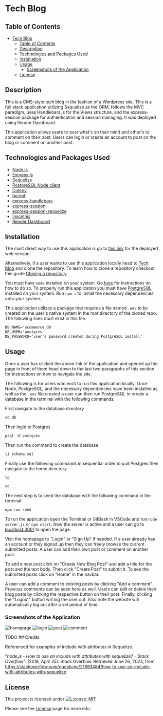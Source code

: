 # Tech Blog

## Table of Contents

- [Tech Blog](#tech-blog)
  - [Table of Contents](#table-of-contents)
  - [Description](#description)
  - [Technologies and Packages Used](#technologies-and-packages-used)
  - [Installation](#installation)
  - [Usage](#usage)
    - [Screenshots of the Application](#screenshots-of-the-application)
  - [License](#license)

## Description

This is a CMS-style tech blog in the fashion of a Wordpress site. This is a full stack application utilizing Sequelize as the ORM, follows the MVC paradigm, uses Handlebars.js for the Views structure, and the express-session package for authentication and session managing. It was deployed using Render Dashboard.

This application allows users to post what's on their mind and other's to comment on their post. Users can login or create an account to post on the blog or comment on another post.

## Technologies and Packages Used

- [Node.js](https://nodejs.org/en)
- [Express.js](https://expressjs.com/)
- [Sequelize](https://sequelize.org/)
- [PostgreSQL Node client](https://www.npmjs.com/package/pg)
- [Dotenv](https://www.npmjs.com/package/dotenv)
- [bcrypt](https://www.npmjs.com/package/bcrypt)
- [express-handlebars](https://www.npmjs.com/package/express-handlebars)
- [express-session](https://www.npmjs.com/package/express-session)
- [express-session-sequelize](https://www.npmjs.com/package/connect-session-sequelize)
- [Insomnia](https://insomnia.rest/)
- [Render Dashboard](https://dashboard.render.com/)
  
## Installation

The most direct way to use this application is go to [this link](https://tech-blog-6dqv.onrender.com/) for the deployed web version.

Alternatively, if a user wants to use this application locally head to [Tech Blog](https://github.com/EXCervantes/tech-blog) and clone the repository. To learn how to clone a repository checkout this guide [Cloning a repository](https://docs.github.com/en/repositories/creating-and-managing-repositories/cloning-a-repository).

You must have `node` installed on your system. Go [here](https://nodejs.org/en/learn/getting-started/how-to-install-nodejs) for instructions on how to do so. To properly run this application you must have [PostgreSQL](https://www.postgresql.org/) installed on your system. Run `npm i` to install the necessary dependencies onto your system.

This application utilizes a package that requires a file named `.env` to be created on the user's native system in the root directory of the cloned repo. The following lines must exist in this file:

```md
DB_NAME='ecommerce_db'
DB_USER='postgres'
DB_PASSWORD='user's password created during PostgreSQL install'
```

## Usage

Once a user has clicked the above link of the application and opened up the page in front of them head down to the last two paragraphs of this section for instructions on how to navigate the site.

The following is for users who wish to run this application locally. Once Node, PostgreSQL, and the necessary dependencies have been installed as well as the `.env` file created a user can then run PostgreSQL to create a database in the terminal with the following commands.

First navigate to the database directory

```md
cd db
```

Then login to Postgres

```md
psql -U postgres
```

Then run the command to create the database

```md
\i schema.sql
```

Finally use the following commands in sequential order to quit Postgres then navigate to the home directory

```md
\q
```

```md
cd ..
```

The next step is to seed the database with the following command in the terminal

```md
npm run seed
```

To run the application open the Terminal or GitBash in VSCode and run `node server.js` or `npm start`. Now the server is active and a user can go to [localhost:3001](http://localhost:3001/) to open the page.

Visit the homepage to "Login" or "Sign Up" if needed. If a user already has an account or they signed up then they can freely browse the current submitted posts. A user can add their own post or comment on another post.

To add a new post click on "Create New Blog Post" and add a title for the post and the text body. Then click "Create Post" to submit it. To see the submitted posts click on "Home" in the navbar.

A user can add a comment to existing posts by clicking "Add a comment". Previous comments can be seen here as well. Users can edit or delete their blog posts by clicking the respective button on their post. Finally, clicking the "Logout" button will log the user out. Also note the website will automatically log out after a set period of time.

### Screenshots of the Application

![homepage](assets/images/techblogscreen1.jpg)
![login](assets/images/techblogscreen2.jpg)
![post](assets/images/techblogscreen3.jpg)
![comment](assets/images/techblogscreen4.jpg)

TODO ## Credits 

Referenced for examples of include with attributes in Sequelize.

"_node.js - How to use an include with attributes with sequelize? - Stack Overflow_". (2018, April 25). Stack Overflow. Retrieved June 26, 2024, from https://stackoverflow.com/questions/21883484/how-to-use-an-include-with-attributes-with-sequelize
  
## License

This project is licensed under [![License: MIT](https://img.shields.io/badge/License-MIT-yellow.svg)](https://opensource.org/licenses/MIT)

Please see the [License](https://opensource.org/licenses/MIT) page for more info.
